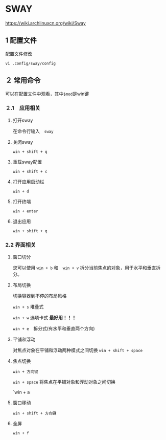 # SWAY

https://wiki.archlinuxcn.org/wiki/Sway

## 1 配置文件

配置文件修改

```shell
vi .config/sway/config 
```

## ２ 常用命令

可以在配置文件中观看，其中`$mod`是win键

### ２.1　应用相关

1. 打开sway

   在命令行输入　`sway`

2. 关闭sway

    `win + shift + q`

3. 重载sway配置

   `win + shift + c`

4. 打开应用启动栏

   `win + d`

5. 打开终端

   `win + enter`

6. 退出应用

   `win + shift + q`

### 2.2 界面相关

1. 窗口切分

    您可以使用 `win + b` 和　`win + v` 拆分当前焦点的对象，用于水平和垂直拆分。

2. 布局切换

    切换容器到不停的布局风格

    `win + s` 堆叠式

    `win + w` 选项卡式 **最好用！！！**

    `win + e`　拆分式(有水平和垂直两个方向)

3. 平铺和浮动

    对焦点对象在平铺和浮动两种模式之间切换
    `win + shift + space`

4. 焦点切换

    `win + 方向键`

    `win + space` 将焦点在平铺对象和浮动对象之间切换

    `win + a

5. 窗口移动

    `win + shift + 方向键`

6. 全屏

    `win + f`
